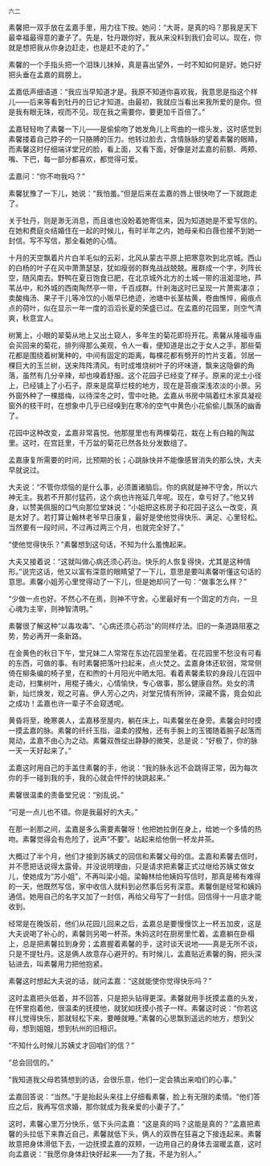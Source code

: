     六二 

   素馨把一双手放在孟嘉手里，用力往下按。她问：“大哥，是真的吗？那我是天下最幸福最得意的妻子了。先是，牡丹跟你好，我从来没料到我们会可以。现在，你就是想把我从你身边赶走，也是赶不走的了。”

   素馨的一个手指头把一个泪珠儿抹掉，真是喜出望外，一时不知如何是好。她只好把头垂在孟嘉的肩膀上。

   孟嘉低声细语道：“我应当早知道才是。我原不知道你喜欢我，我意思是指这个样儿——后来等看到牡丹的日记才知道。由最初，我就应当看出来我所爱的是你。但是我有眼无珠，视而不见。现在我之需要你，要更加千百倍了。”

   孟嘉轻轻吻了素馨一下儿——是偷偷吻了她发角儿上弯曲的一绺头发，这时感觉到素馨搂着自己脖子的一只胳膊的压力。他转过脸去，含情脉脉的望着素馨的眼睛，而素馨这时仔细端详堂兄的脸，看上面，又看下面，好像是对孟嘉的前额、两颊、嘴、下巴，每一部分都喜欢，都觉得可爱。

   孟嘉问：“你不吻我吗？”

   素馨犹豫了一下儿，她说：“我怕羞。”但是后来在孟嘉的唇上很快吻了一下就跑走了。

   关于牡丹，则是渺无消息，而且谁也没盼着她寄信来，因为知道她是不爱写信的。在她和费庭炎结婚住在一起的时候儿，有时半年之内，她母亲和白薇也接不到她一封信。写不写信，那全看她的心情。

   十月的天空飘着片片白羊毛似的云彩，北风从蒙古平原上把寒意吹到北京城。西山的白杨的叶子在风中萧萧瑟瑟，犹如瘦弱的群鬼战战兢兢。雁群成一个字，列阵长空，随风南去。野鸭在夏日饱食已肥，在北京城外北方的土城一带的沮洳湿地，芦苇丛中，和外城的西南陶然亭一带，千百成群。什剎海这时已呈现一片萧索凄凉；卖酸梅汤、果子干儿等冷饮的小贩早已绝迹，池塘中长茎枯黄，卷曲憔悴，瘢痕点点的荷叶，似在显示一年一度的滔滔长夏的荣盛已过。在孟嘉的花园里，则空气清爽，秋意宜人。

   树篱上，小眼的翠菊从地上又出土窥人，多年生的菊花即将开花。素馨从隆福寺庙会买回来的菊花，排列得那么美观，令人一看，便知道是出之于女人之手。那些菊花都是围绕着树篱种的，中间有固定的距离，每棵花都有劈开的竹片支着。邻居一棵巨大的玉兰树，送来阵阵清风。有时成堆烧树叶子的坏味道，飘来这隐僻的角落，虽然有几分辛辣，却也嗅着舒服。这个花园子已经变了样子。原来的泥土小径上，已经铺上了小石子。原来是腐草烂枝的地方，现在是苔痕深浅浓淡的小景。另外窗外种了一棵腊梅，以待深冬之时，雪中吐艳。孟嘉从书房中隔着红木家具凝视窗外的枝干时，在想象中几乎已经嗅到在寒冷的空气中黄色小花偷偷儿飘荡的幽香了。

   花园中这种改变，孟嘉非常喜悦。他那屋里也有两棵菊花，栽在上有白釉的陶盆里。这时，在宫廷里，千万盆的菊花已然各处分发数组了。

   孟嘉康复所需要的时间，比预期的长；心跳脉快并不能像感冒消失的那么快，大夫早就说过。

   大夫说：“不管你烦恼的是什么事，必须置诸脑后。你的病就是神不守舍，所以六神无主。我若不开那付猛药，这个病也许拖延几年呢。现在，幸亏好了。”他又转身，以赞美佩服的口气向那位堂妹说：“小姐把这栋房子和花园子这么一改变，真是太好了。若打算让翰林老爷早日康复，最好是使他觉得快乐、满足、心里轻松。当然要有一段时间，不过再过两三个月，也就完全好了。”

   “使他觉得快乐？”素馨想到这句话，不知为什么羞愧起来。

   大夫又接着说：“这就叫做心病还须心药治。快乐的人恢复得快，尤其是这种情形。”说完这话，他又以富有深意的眼睛望了一下儿，意思是要叫素馨听懂这句话的意思。素馨小姐芳心里觉得动了一下儿，但是她却问了一句：“做事怎么样？”

   “少做一点也好。不然心不在焉，则神不守舍。心里最好有一个固定的方向，一旦心魂为主宰，则神智清明。”

   素馨很了解这种“以毒攻毒”、“心病还须心药治”的同样疗法。旧的一条道路阻塞之势，势必再开一条新路。

   在金黄色的秋日下午，堂兄妹二人常常在东边花园里坐着。在花园里不愁没有可看的东西，可做的事。有时素馨把落叶扫起来，点火焚之。孟嘉身体还软弱，常常侧倚在柳条编的椅子里，在和煦的十月阳光中晒太阳。看着素馨柔软的身段儿在园中走动，扫集树叶，用棍子捅火，心情愉快，专心做事，那么健康自然。处女的清新，灿烂焕发，观之可喜。伊人芳心之内，对堂兄情有所钟，深藏不露，竟会如此之成功！孟嘉也许一辈子不会窥透呢。

   黄昏将至，晚寒袭人，孟嘉移至屋内，躺在床上，叫素馨坐在身旁。素馨会时时摸一摸孟嘉的脉。素馨的纤纤玉指，温柔的摸触，还有手腕上的玉镯随着腕子起落而晃动，孟嘉不由心为之动。素馨双唇绽出静静的微笑，总是说：“好极了，你的脉一天一天好起来了。”

   孟嘉这时用自己的手盖住素馨的手，他说：“我的脉永远不会跳得正常，因为每次你的手一碰到我的手，我的心就会怦怦的快跳起来。”

   素馨很温柔的责备堂兄说：“别乱说。”

   “可是一点儿也不错。你是我最好的大夫。”

   在那一剎那之间，孟嘉是多么需要素馨呀！他把她拉倒在身上，给她一个多情的热吻。素馨觉得会有危险了，说声“不要”。站起来给他倒一杯龙井茶。

   大概过了半个月，他们才接到苏姨丈的回信和素馨父母的信。孟嘉和素馨去信时，并不愿把话说得太露骨。并没说明理由，只是请求把素馨正式过继给苏姨丈做女儿，使她成为“苏小姐”，不再叫梁小姐。梁翰林给他姨妈写信时，那真是稀有难得的一天，他既然写信，家中收信人就料到必然事后另有深意。素馨倒是经常和姨妈通信。她用自己的名字又加了一封信，再给父母写了一封信。回信得十一月底才能收到。

   经常是在晚饭前，他们从花园儿回来之后，孟嘉总是要慢慢饮上一杯五加皮，这是大夫说喝了补心的，素馨则另喝一杯茶。朱妈这时在厨房里忙着。孟嘉躺在卧榻上，总是把素馨拉到身旁；孟嘉握着素馨的手，这时谈天说地——真是无所不谈，只是不提牡丹。这是俩人故意存心避开的。有时候儿，孟嘉贴近素馨的胸，把头深钻进去，叫素馨用力把他抱紧。

   素馨这时想起大夫说的话，就问孟嘉：“这就能使你觉得快乐吗？”

   这时孟嘉把头低着，并不回答，只是把头钻得更深。素馨就用手抚摸孟嘉的头发，在怀里抱着他，很温柔的抚摸他，就犹如抚摸小孩子一样。素馨这时说：“你若这样儿觉得快乐，那就轻松下来，要睡就睡。”素馨的心思飘到遥远的地方，想到父母，想到姐姐，想到杭州的旧相识。

   “不知什么时候儿苏姨丈才回咱们的信？”

   “总会回信的。”

   “我知道我父母若猜想到的话，会很乐意，他们一定会猜出来咱们的心事。”

   孟嘉回答说：“当然。”于是抬起头来往上仔细看素馨，脸上有无限的柔情。“他们答应之后，我再写信求婚，那你就成为我亲爱的小妻子了。”

   这时，素馨心里万分快乐，低下头问孟嘉：“这是真的吗？这能是真的？”孟嘉把素馨的头拉低下来靠近自己，素馨就低下头，俩人的双唇在狂喜之下接连起来。素馨故意把身体滑低下去，一边抚摸孟嘉的双颊，一边用自己的身体去温暖孟嘉，这时向孟嘉说：“我愿你身体赶快好起来——为了我，不是为别人。”

